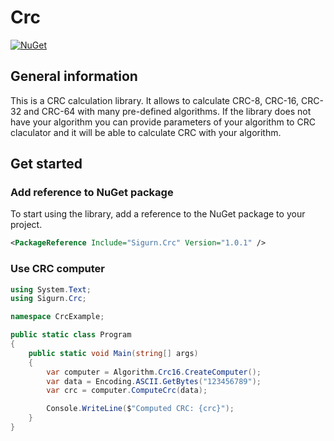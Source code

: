 # Crc

[![NuGet](https://img.shields.io/nuget/v/Sigurn.Crc)](https://www.nuget.org/packages/Sigurn.Crc)

## General information

This is a CRC calculation library. It allows to calculate CRC-8, CRC-16, CRC-32 and CRC-64 with many pre-defined algorithms.
If the library does not have your algorithm you can provide parameters of your algorithm to CRC claculator and it will be able to calculate CRC with your algorithm.

## Get started

### Add reference to NuGet package

To start using the library, add a reference to the NuGet package to your project.

```xml
<PackageReference Include="Sigurn.Crc" Version="1.0.1" />
```

### Use CRC computer
```csharp
using System.Text;
using Sigurn.Crc;

namespace CrcExample;

public static class Program
{
    public static void Main(string[] args)
    {
        var computer = Algorithm.Crc16.CreateComputer();
        var data = Encoding.ASCII.GetBytes("123456789");
        var crc = computer.ComputeCrc(data);

        Console.WriteLine($"Computed CRC: {crc}");
    }
}
```


